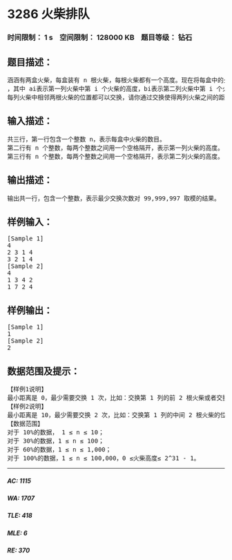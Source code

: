 # 3286 火柴排队   
### 时间限制： 1 s&nbsp;&nbsp;&nbsp;&nbsp;空间限制： 128000 KB&nbsp;&nbsp;&nbsp;&nbsp;题目等级： 钻石  
## 题目描述：  

<pre>
涵涵有两盒火柴，每盒装有 n 根火柴，每根火柴都有一个高度。现在将每盒中的火柴各自排成一列，同一列火柴的高度互不相同，两列火柴之间的距离定义为：  
，其中 ai表示第一列火柴中第 i 个火柴的高度，bi表示第二列火柴中第 i 个火柴的高度。  
每列火柴中相邻两根火柴的位置都可以交换，请你通过交换使得两列火柴之间的距离最小。请问得到这个最小的距离，最少需要交换多少次？如果这个数字太大，请输出这个最小交换次数对 99,999,997 取模的结果。
</pre>
  
  
## 输入描述：  

<pre>
共三行，第一行包含一个整数 n，表示每盒中火柴的数目。  
第二行有 n 个整数，每两个整数之间用一个空格隔开，表示第一列火柴的高度。  
第三行有 n 个整数，每两个整数之间用一个空格隔开，表示第二列火柴的高度。
</pre>
  
  
## 输出描述：  

<pre>
输出共一行，包含一个整数，表示最少交换次数对 99,999,997 取模的结果。
</pre>
  
  
## 样例输入：  

<pre>
[Sample 1]  
4   
2 3 1 4   
3 2 1 4  
[Sample 2]  
4   
1 3 4 2   
1 7 2 4
</pre>
  
  
## 样例输出：  

<pre>
[Sample 1]  
1  
[Sample 2]  
2
</pre>
  
  
## 数据范围及提示：  

<pre>
【样例1说明】  
最小距离是 0，最少需要交换 1 次，比如：交换第 1 列的前 2 根火柴或者交换第 2 列的前 2 根火柴。  
【样例2说明】  
最小距离是 10，最少需要交换 2 次，比如：交换第 1 列的中间 2 根火柴的位置，再交换第 2 列中后 2 根火柴的位置。  
【数据范围】  
对于 10%的数据， 1 ≤ n ≤ 10；   
对于 30%的数据，1 ≤ n ≤ 100；   
对于 60%的数据，1 ≤ n ≤ 1,000；   
对于 100%的数据，1 ≤ n ≤ 100,000，0 ≤火柴高度≤ 2^31 - 1。
</pre>
  
  
***  

##### AC: 1115  
##### WA: 1707  
##### TLE: 418  
##### MLE: 6  
##### RE: 370  
